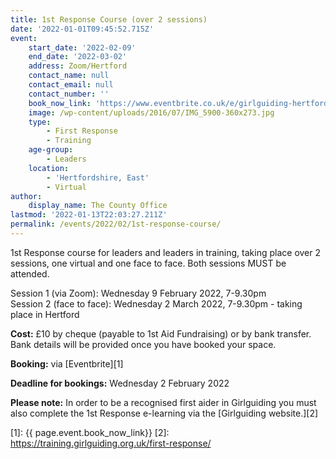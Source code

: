 ```yaml
---
title: 1st Response Course (over 2 sessions)
date: '2022-01-01T09:45:52.715Z'
event:
    start_date: '2022-02-09'
    end_date: '2022-03-02'
    address: Zoom/Hertford
    contact_name: null
    contact_email: null
    contact_number: ''
    book_now_link: 'https://www.eventbrite.co.uk/e/girlguiding-hertfordshire-full-1st-response-course-over-2-sessions-tickets-235330970267'
    image: /wp-content/uploads/2016/07/IMG_5900-360x273.jpg
    type:
        - First Response
        - Training
    age-group:
        - Leaders
    location:
        - 'Hertfordshire, East'
        - Virtual
author:
    display_name: The County Office
lastmod: '2022-01-13T22:03:27.211Z'
permalink: /events/2022/02/1st-response-course/
---
```


1st Response course for leaders and leaders in training, taking place over 2 sessions, one virtual and one face to face.  Both sessions MUST be attended.

Session 1 (via Zoom): Wednesday 9 February 2022, 7-9.30pm  
Session 2 (face to face): Wednesday 2 March 2022, 7-9.30pm - taking place in Hertford

**Cost:** £10 by cheque (payable to 1st Aid Fundraising) or by bank transfer.  Bank details will be provided once you have booked your space.

**Booking:** via [Eventbrite][1]

**Deadline for bookings:** Wednesday 2 February 2022

**Please note:** In order to be a recognised first aider in Girlguiding you must also complete the 1st Response e-learning via the [Girlguiding website.][2]

[1]: {{ page.event.book_now_link}}
[2]: https://training.girlguiding.org.uk/first-response/

